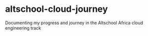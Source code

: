 # altschool-cloud-journey
Documenting my progress and journey in the Altschool Africa cloud engineering track
